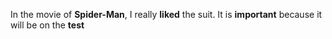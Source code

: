 In the movie of __Spider-Man__, I really **liked** the suit.
It is **important** because it will be on the __test__
